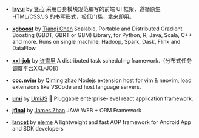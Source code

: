 - **[layui](https://github.com/sentsin/layui)** by [贤心](https://github.com/sentsin)
  采用自身模块规范编写的前端 UI 框架，遵循原生 HTML/CSS/JS 的书写形式，极低门槛，拿来即用。
        
- **[xgboost](https://github.com/dmlc/xgboost)** by [Tianqi Chen](https://github.com/tqchen)
  Scalable, Portable and Distributed Gradient Boosting (GBDT, GBRT or GBM) Library,  for Python, R, Java, Scala, C++ and more. Runs on single machine, Hadoop, Spark, Dask, Flink and DataFlow
        
- **[xxl-job](https://github.com/xuxueli/xxl-job)** by [许雪里](https://github.com/xuxueli)
    A distributed task scheduling framework.（分布式任务调度平台XXL-JOB）
        
- **[coc.nvim](https://github.com/neoclide/coc.nvim)** by [Qiming zhao](https://github.com/chemzqm)
    Nodejs extension host for vim & neovim, load extensions like VSCode and host language servers.
        
- **[umi](https://github.com/umijs/umi)** by [UmiJS](https://github.com/umijs)
    🌋 Pluggable enterprise-level react application framework.
        
- **[jfinal](https://github.com/jfinal/jfinal)** by [James Zhan](https://github.com/jfinal)
    JAVA WEB + ORM Framework
        
- **[lancet](https://github.com/eleme/lancet)** by [eleme](https://github.com/eleme)
    A lightweight and fast AOP framework for Android App and SDK developers
        
